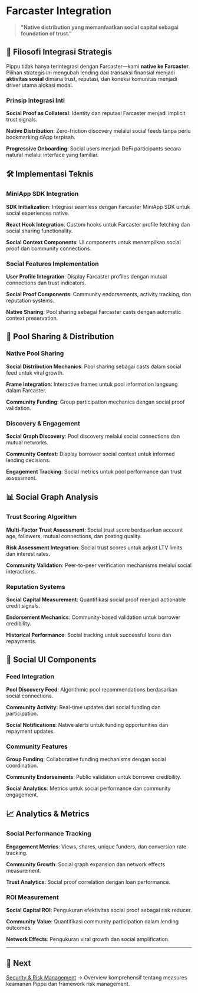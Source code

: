 # Farcaster Integration

> **"Native distribution yang memanfaatkan social capital sebagai foundation of trust."**

## 🎯 Filosofi Integrasi Strategis

Pippu tidak hanya terintegrasi dengan Farcaster—kami **native ke Farcaster**. Pilihan strategis ini mengubah lending dari transaksi finansial menjadi **aktivitas sosial** dimana trust, reputasi, dan koneksi komunitas menjadi driver utama alokasi modal.

### Prinsip Integrasi Inti

**Social Proof as Collateral**: Identity dan reputasi Farcaster menjadi implicit trust signals.

**Native Distribution**: Zero-friction discovery melalui social feeds tanpa perlu bookmarking dApp terpisah.

**Progressive Onboarding**: Social users menjadi DeFi participants secara natural melalui interface yang familiar.

## 🛠️ Implementasi Teknis

### MiniApp SDK Integration

**SDK Initialization**: Integrasi seamless dengan Farcaster MiniApp SDK untuk social experiences native.

**React Hook Integration**: Custom hooks untuk Farcaster profile fetching dan social sharing functionality.

**Social Context Components**: UI components untuk menampilkan social proof dan community connections.

### Social Features Implementation

**User Profile Integration**: Display Farcaster profiles dengan mutual connections dan trust indicators.

**Social Proof Components**: Community endorsements, activity tracking, dan reputation systems.

**Native Sharing**: Pool sharing sebagai Farcaster casts dengan automatic context preservation.

## 🚀 Pool Sharing & Distribution

### Native Pool Sharing

**Social Distribution Mechanics**: Pool sharing sebagai casts dalam social feed untuk viral growth.

**Frame Integration**: Interactive frames untuk pool information langsung dalam Farcaster.

**Community Funding**: Group participation mechanics dengan social proof validation.

### Discovery & Engagement

**Social Graph Discovery**: Pool discovery melalui social connections dan mutual networks.

**Community Context**: Display borrower social context untuk informed lending decisions.

**Engagement Tracking**: Social metrics untuk pool performance dan trust assessment.

## 📊 Social Graph Analysis

### Trust Scoring Algorithm

**Multi-Factor Trust Assessment**: Social trust score berdasarkan account age, followers, mutual connections, dan posting quality.

**Risk Assessment Integration**: Social trust scores untuk adjust LTV limits dan interest rates.

**Community Validation**: Peer-to-peer verification mechanisms melalui social interactions.

### Reputation Systems

**Social Capital Measurement**: Quantifikasi social proof menjadi actionable credit signals.

**Endorsement Mechanics**: Community-based validation untuk borrower credibility.

**Historical Performance**: Social tracking untuk successful loans dan repayments.

## 🎨 Social UI Components

### Feed Integration

**Pool Discovery Feed**: Algorithmic pool recommendations berdasarkan social connections.

**Community Activity**: Real-time updates dari social funding dan participation.

**Social Notifications**: Native alerts untuk funding opportunities dan repayment updates.

### Community Features

**Group Funding**: Collaborative funding mechanisms dengan social coordination.

**Community Endorsements**: Public validation untuk borrower credibility.

**Social Analytics**: Metrics untuk social performance dan community engagement.

## 📈 Analytics & Metrics

### Social Performance Tracking

**Engagement Metrics**: Views, shares, unique funders, dan conversion rate tracking.

**Community Growth**: Social graph expansion dan network effects measurement.

**Trust Analytics**: Social proof correlation dengan loan performance.

### ROI Measurement

**Social Capital ROI**: Pengukuran efektivitas social proof sebagai risk reducer.

**Community Value**: Quantifikasi community participation dalam lending outcomes.

**Network Effects**: Pengukuran viral growth dan social amplification.

---

## 📖 Next

[Security & Risk Management](security.md) → Overview komprehensif tentang measures keamanan Pippu dan framework risk management.